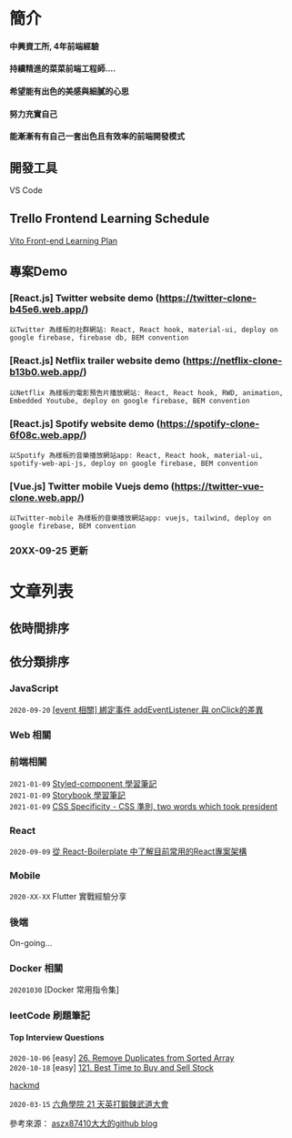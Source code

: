 # 簡介

#### 中興資工所, 4年前端經驗
#### 持續精進的菜菜前端工程師....
#### 希望能有出色的美感與細膩的心思
#### 努力充實自己
#### 能漸漸有有自己一套出色且有效率的前端開發模式


## 開發工具
VS Code

## Trello Frontend Learning Schedule
[Vito Front-end Learning Plan](https://trello.com/b/tIgOBF3j/vito-front-end-learning-plan)

## 專案Demo

### [React.js] Twitter website demo (https://twitter-clone-b45e6.web.app/)
```
以Twitter 為樣板的社群網站: React, React hook, material-ui, deploy on google firebase, firebase db, BEM convention
```

### [React.js] Netflix trailer website demo (https://netflix-clone-b13b0.web.app/)
```
以Netflix 為樣板的電影預告片播放網站: React, React hook, RWD, animation, Embedded Youtube, deploy on google firebase, BEM convention
```

### [React.js] Spotify website demo (https://spotify-clone-6f08c.web.app/)
```
以Spotify 為樣板的音樂播放網站app: React, React hook, material-ui, spotify-web-api-js, deploy on google firebase, BEM convention
```

### [Vue.js] Twitter mobile Vuejs demo (https://twitter-vue-clone.web.app/)
```
以Twitter-mobile 為樣板的音樂播放網站app: vuejs, tailwind, deploy on google firebase, BEM convention
```


### 20XX-09-25 更新

# 文章列表

## 依時間排序


## 依分類排序

### JavaScript
`2020-09-20`  [[event 相關] 綁定事件 addEventListener 與 onClick的差異](https://github.com/digleg/blog/issues/4)  


### Web 相關

### 前端相關
`2021-01-09` [Styled-component 學習筆記](https://github.com/digleg/blog/issues/8)<br>
`2021-01-09` [Storybook 學習筆記](https://github.com/digleg/blog/issues/9)<br>
`2021-01-09` [CSS Specificity - CSS 準則, two words which took president](https://developer.mozilla.org/en-US/docs/Web/CSS/Specificity)

### React
`2020-09-09`  [從 React-Boilerplate 中了解目前常用的React專案架構](https://github.com/digleg/blog/issues/1)  

### Mobile
`2020-XX-XX`  Flutter 實戰經驗分享

### 後端
On-going...

### Docker 相關
`20201030` [Docker 常用指令集]

### leetCode 刷題筆記

#### Top Interview Questions

`2020-10-06`  [easy] [26. Remove Duplicates from Sorted Array](https://hackmd.io/CpM-UdH2TkWSaxD-fJMl3A?view#easy-26-Remove-Duplicates-from-Sorted-Array) <br>
`2020-10-18`  [easy] [121. Best Time to Buy and Sell Stock](https://hackmd.io/CpM-UdH2TkWSaxD-fJMl3A?both#easy-121-Best-Time-to-Buy-and-Sell-Stock)

[hackmd](https://hackmd.io/CpM-UdH2TkWSaxD-fJMl3A)

`2020-03-15` [六角學院 21 天英打鍛鍊武道大會](https://github.com/digleg/blog/issues/2)


參考來源： [aszx87410大大的github blog](https://github.com/aszx87410/blog)
